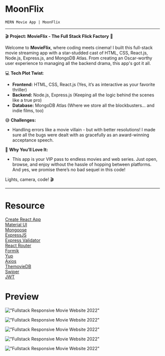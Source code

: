 # MoonFlix

    MERN Movie App | MoonFlix


---

🎬 **Project: MovieFlix - The Full Stack Flick Factory** 🍿

Welcome to **MovieFlix**, where coding meets cinema! I built this full-stack movie streaming app with a star-studded cast of HTML, CSS, React.js, Node.js, Express.js, and MongoDB Atlas. From creating an Oscar-worthy user experience to managing all the backend drama, this app's got it all.

💻 **Tech Plot Twist**:
- **Frontend:** HTML, CSS, React.js (Yes, it’s as interactive as your favorite thriller)
- **Backend:** Node.js, Express.js (Keeping all the logic behind the scenes like a true pro)
- **Database:** MongoDB Atlas (Where we store all the blockbusters... and indie films, too)

😅 **Challenges:**
- Handling errors like a movie villain - but with better resolutions! I made sure all the bugs were dealt with as gracefully as an award-winning acceptance speech.

🎥 **Why You’ll Love It:**
- This app is your VIP pass to endless movies and web series. Just open, browse, and enjoy without the hassle of hopping between platforms. And yes, we promise there’s no bad sequel in this code!

Lights, camera, code! 🎬

---

# Resource

[Create React App](https://create-react-app.dev/)<br>
[Material UI](https://create-react-app.dev/)<br>
[Mongoose](https://mongoosejs.com/)<br>
[ExpressJS](https://expressjs.com/)<br>
[Express Validator](https://express-validator.github.io/docs/)<br>
[React Router](https://reactrouter.com/)<br>
[Formik](https://formik.org/)<br>
[Yup](https://github.com/jquense/yup/)<br>
[Axios](https://axios-http.com/)<br>
[ThemovieDB](https://www.themoviedb.org/)<br>
[Swiper](https://swiperjs.com/)<br>
[JWT](https://github.com/auth0/node-jsonwebtoken)<br>

# Preview

!["Fullstack Responsive Movie Website 2022"](https://user-images.githubusercontent.com/67447840/207322676-cbf56b14-8e23-4622-bbd9-76e6cbe619a8.png "Fullstack Responsive Movie Website 2022")

!["Fullstack Responsive Movie Website 2022"](https://user-images.githubusercontent.com/67447840/207322838-09e075c4-7f47-4252-83e8-afdd633e1968.png "Fullstack Responsive Movie Website 2022")

!["Fullstack Responsive Movie Website 2022"](https://user-images.githubusercontent.com/67447840/207322933-1b5cf238-0ec7-4adf-89eb-6b4fb3dcb996.png "Fullstack Responsive Movie Website 2022")

!["Fullstack Responsive Movie Website 2022"](https://user-images.githubusercontent.com/67447840/207323098-dfa74553-78a8-4809-a7a7-cd569c3b3f6c.png "Fullstack Responsive Movie Website 2022")

!["Fullstack Responsive Movie Website 2022"](https://user-images.githubusercontent.com/67447840/207323021-0b5657d2-8913-4b81-8c1b-d4ceef065ee6.png "Fullstack Responsive Movie Website 2022")
